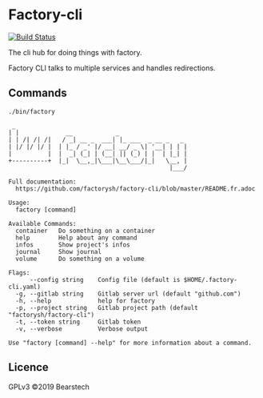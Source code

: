 # Factory-cli

[![Build Status](https://drone.bearstech.com/api/badges/factorysh/factory-cli/status.svg)](https://drone.bearstech.com/factorysh/factory-cli)

The cli hub for doing things with factory.

Factory CLI talks to multiple services and handles redirections.

## Commands

```
./bin/factory

 _
| |             __            _
| | /| /| /|   / _| __ _  ___| |_ ___  _ __ _   _
| |/ |/ |/ |  | |_ / _' |/ __| __/ _ \| '__| | | |
|          |  |  _| (_| | (__| || (_) | |  | |_| |
+----------+  |_|  \__,_|\___|\__\___/|_|   \__, |
                                             |___/

Full documentation:
  https://github.com/factorysh/factory-cli/blob/master/README.fr.adoc

Usage:
  factory [command]

Available Commands:
  container   Do something on a container
  help        Help about any command
  infos       Show project's infos
  journal     Show journal
  volume      Do something on a volume

Flags:
      --config string    Config file (default is $HOME/.factory-cli.yaml)
  -g, --gitlab string    Gitlab server url (default "github.com")
  -h, --help             help for factory
  -p, --project string   Gitlab project path (default "factorysh/factory-cli")
  -t, --token string     Gitlab token
  -v, --verbose          Verbose output

Use "factory [command] --help" for more information about a command.
```

## Licence

GPLv3 ©2019 Bearstech

